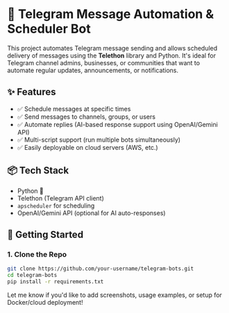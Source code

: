 # 🤖 Telegram Message Automation & Scheduler Bot

This project automates Telegram message sending and allows scheduled delivery of messages using the **Telethon** library and Python. It's ideal for Telegram channel admins, businesses, or communities that want to automate regular updates, announcements, or notifications.

## ✨ Features

- ✅ Schedule messages at specific times
- ✅ Send messages to channels, groups, or users
- ✅ Automate replies (AI-based response support using OpenAI/Gemini API)
- ✅ Multi-script support (run multiple bots simultaneously)
- ✅ Easily deployable on cloud servers (AWS, etc.)

## 📦 Tech Stack

- Python 🐍
- Telethon (Telegram API client)
- `apscheduler` for scheduling
- OpenAI/Gemini API (optional for AI auto-responses)

## 🚀 Getting Started

### 1. Clone the Repo

```bash
git clone https://github.com/your-username/telegram-bots.git
cd telegram-bots
pip install -r requirements.txt
```

Let me know if you'd like to add screenshots, usage examples, or setup for Docker/cloud deployment!

